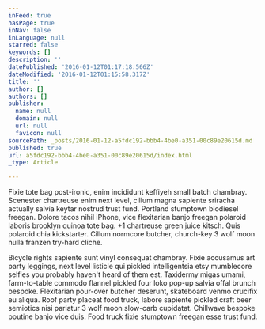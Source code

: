 ```yaml
---
inFeed: true
hasPage: true
inNav: false
inLanguage: null
starred: false
keywords: []
description: ''
datePublished: '2016-01-12T01:17:18.566Z'
dateModified: '2016-01-12T01:15:58.317Z'
title: ''
author: []
authors: []
publisher:
  name: null
  domain: null
  url: null
  favicon: null
sourcePath: _posts/2016-01-12-a5fdc192-bbb4-4be0-a351-00c89e20615d.md
published: true
url: a5fdc192-bbb4-4be0-a351-00c89e20615d/index.html
_type: Article

---
```

Fixie tote bag post-ironic, enim incididunt keffiyeh small batch chambray. Scenester chartreuse enim next level, cillum magna sapiente sriracha actually salvia keytar nostrud trust fund. Portland stumptown biodiesel freegan. Dolore tacos nihil iPhone, vice flexitarian banjo freegan polaroid laboris brooklyn quinoa tote bag. +1 chartreuse green juice kitsch. Quis polaroid chia kickstarter. Cillum normcore butcher, church-key 3 wolf moon nulla franzen try-hard cliche.

Bicycle rights sapiente sunt vinyl consequat chambray. Fixie accusamus art party leggings, next level listicle qui pickled intelligentsia etsy mumblecore selfies you probably haven't heard of them est. Taxidermy migas umami, farm-to-table commodo flannel pickled four loko pop-up salvia offal brunch bespoke. Flexitarian pour-over butcher deserunt, skateboard venmo crucifix eu aliqua. Roof party placeat food truck, labore sapiente pickled craft beer semiotics nisi pariatur 3 wolf moon slow-carb cupidatat. Chillwave bespoke poutine banjo vice duis. Food truck fixie stumptown freegan esse trust fund.